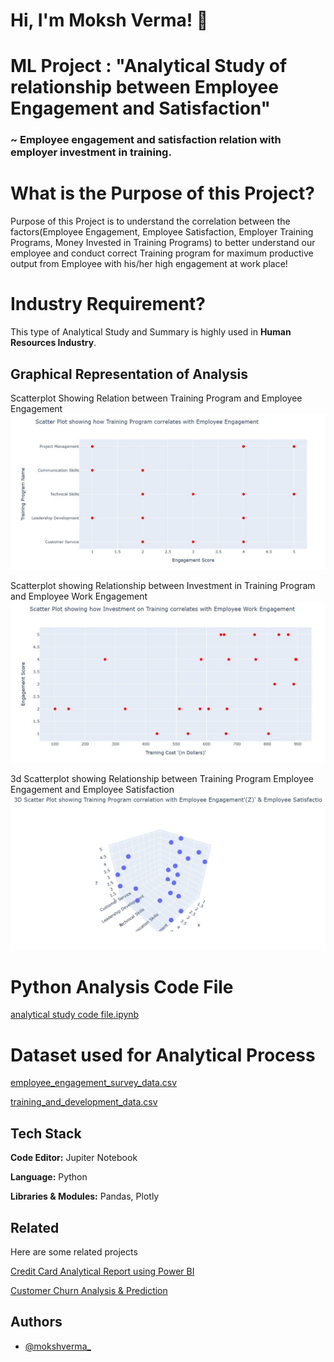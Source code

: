 # Hi, I'm Moksh Verma! 👋


# ML Project : "Analytical Study of relationship between Employee Engagement and Satisfaction"

### ~ Employee engagement and satisfaction relation with employer investment in training.


# What is the Purpose of this Project?

Purpose of this Project is to understand the correlation between the factors(Employee Engagement, Employee Satisfaction, Employer Training Programs, Money Invested in Training Programs) to better understand our employee and conduct correct Training program for maximum productive output from Employee with his/her high engagement at work place!

# Industry Requirement?

This type of Analytical Study and Summary is highly used in **Human Resources Industry**.


## Graphical Representation of Analysis

Scatterplot Showing Relation between Training Program and Employee Engagement
![scatterplot showing relation between training program and employee engagement](https://github.com/mokshverma-dev/Analytical-study-of-Relation-between-Employee-Engagement-and-Satisfaction/blob/main/scatterplot%20showing%20relation%20between%20training%20program%20and%20employee%20engagement.jpeg)

Scatterplot showing Relationship between Investment in Training Program and Employee Work Engagement
![scatterplot showing relationship between investment in training program and employee work engagement](https://github.com/mokshverma-dev/Analytical-study-of-Relation-between-Employee-Engagement-and-Satisfaction/blob/main/scatterplot%20showing%20relationship%20between%20investment%20in%20training%20program%20and%20employee%20work%20engagement.jpeg)

3d Scatterplot showing Relationship between Training Program Employee Engagement and Employee Satisfaction
![3d scatterplot showing relationship between training program employee engagement and employee satisfaction](https://github.com/mokshverma-dev/Analytical-study-of-Relation-between-Employee-Engagement-and-Satisfaction/blob/main/3d%20scatterplot%20showing%20relationship%20between%20training%20program%20employee%20engagement%20and%20employee%20satisfaction.jpeg)


# Python Analysis Code File

[analytical study code file.ipynb](https://github.com/mokshverma-dev/Analytical-study-of-Relation-between-Employee-Engagement-and-Satisfaction/blob/main/analytical%20study%20code%20file.ipynb)

# Dataset used for Analytical Process

[employee_engagement_survey_data.csv](https://github.com/mokshverma-dev/Analytical-study-of-Relation-between-Employee-Engagement-and-Satisfaction/blob/main/employee_engagement_survey_data.csv)

[training_and_development_data.csv](https://github.com/mokshverma-dev/Analytical-study-of-Relation-between-Employee-Engagement-and-Satisfaction/blob/main/training_and_development_data.csv)

## Tech Stack


**Code Editor:**   Jupiter Notebook

**Language:**   Python

**Libraries & Modules:**  Pandas, Plotly 


## Related

Here are some related projects

[Credit Card Analytical Report using Power BI](https://github.com/mokshverma-dev/Credit-Card-Analytical-Resport-using-Power-BI/tree/main)

[Customer Churn Analysis & Prediction](https://github.com/mokshverma-dev/customer-churn-analysis-and-prediction)


## Authors

- [@mokshverma_](https://www.linkedin.com/in/mokshverma/)

